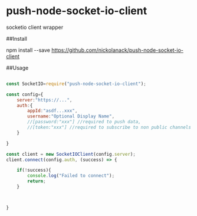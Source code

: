 # push-node-socket-io-client
socketio client wrapper

##Install

npm install --save https://github.com/nickolanack/push-node-socket-io-client


##Usage


```js

const SocketIO=require("push-node-socket-io-client");

const config={
	server:"https://...",
	auth:{
		appId:"asdf...xxx",
		username:"Optional Display Name",
		//[password:"xxx"] //required to push data,
		//[token:"xxx"] //required to subscribe to non public channels
	}

}

const client = new SocketIOClient(config.server);
client.connect(config.auth, (success) => {

	if(!success){
		console.log("Failed to connect");
		return;
	}



}


```